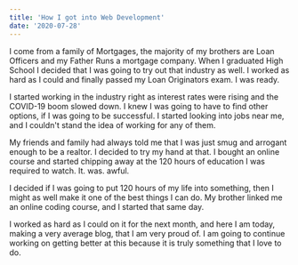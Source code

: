 ```yaml
---
title: 'How I got into Web Development'
date: '2020-07-28'
---
```


I come from a family of Mortgages, the majority of my brothers are Loan Officers and my Father Runs a mortgage company. When I graduated High School I decided that I was going to try out that industry as well. I worked as hard as I could and finally passed my Loan Originators exam. I was ready.

I started working in the industry right as interest rates were rising and the COVID-19 boom slowed down. I knew I was going to have to find other options, if I was going to be successful. I started looking into jobs near me, and I couldn't stand the idea of working for any of them. 

My friends and family had always told me that I was just smug and arrogant enough to be a realtor. I decided to try my hand at that. I bought an online course and started chipping away at the 120 hours of education I was required to watch. It. was. awful. 

I decided if I was going to put 120 hours of my life into something, then I might as well make it one of the best things I can do. My brother linked me an online coding course, and I started that same day. 

I worked as hard as I could on it for the next month, and here I am today, making a very average blog, that I am very proud of. I am going to continue working on getting better at this because it is truly something that I love to do.